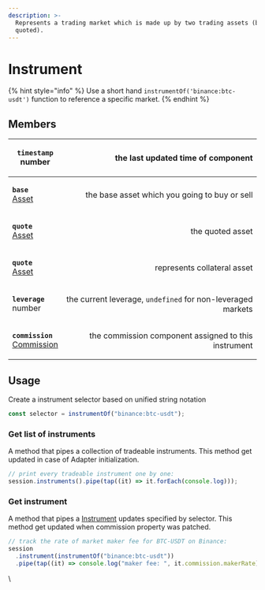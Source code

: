 ```yaml
---
description: >-
  Represents a trading market which is made up by two trading assets (base and
  quoted).
---
```


# Instrument

{% hint style="info" %}
Use a short hand `instrumentOf('binance:btc-usdt')` function to reference a specific market.
{% endhint %}

## Members

| <p><strong><code>timestamp</code></strong><br>number</p>                                  |                          the last updated time of component |
| ----------------------------------------------------------------------------------------- | ----------------------------------------------------------: |
| <p><strong><code>base</code></strong><br><a href="../asset.md">Asset</a></p>              |               the base asset which you going to buy or sell |
| <p><strong><code>quote</code></strong><br><a href="../asset.md">Asset</a></p>             |                                            the quoted asset |
| <p><strong><code>quote</code></strong><br><a href="../asset.md">Asset</a></p>             |                                 represents collateral asset |
| <p><strong><code>leverage</code></strong><br><strong><code></code></strong>number</p>     | the current leverage, `undefined` for non-leveraged markets |
| <p><strong><code>commission</code></strong><br><a href="commission.md">Commission</a></p> |        the commission component assigned to this instrument |

## Usage

Create a instrument selector based on unified string notation

```typescript
const selector = instrumentOf("binance:btc-usdt");
```

### Get list of instruments <a href="#get-list-of-instruments" id="get-list-of-instruments"></a>

A method that pipes a collection of tradeable instruments. This method get updated in case of Adapter initialization.

```typescript
// print every tradeable instrument one by one:
session.instruments().pipe(tap((it) => it.forEach(console.log)));
```

### Get instrument <a href="#get-instrument" id="get-instrument"></a>

A method that pipes a [Instrument](https://developer.quantform.io/#instrument) updates specified by selector. This method get updated when commission property was patched.

```typescript
// track the rate of market maker fee for BTC-USDT on Binance:
session
  .instrument(instrumentOf("binance:btc-usdt"))
  .pipe(tap((it) => console.log("maker fee: ", it.commission.makerRate)));
```

\
